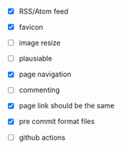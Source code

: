 - [x] RSS/Atom feed
- [x] favicon
- [ ] image resize
- [ ] plausiable
- [x] page navigation
- [ ] commenting
- [x] page link should be the same

- [x] pre commit format files
- [ ] github actions
